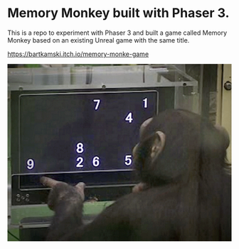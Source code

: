 # Memory Monkey built with Phaser 3.

This is a repo to experiment with Phaser 3 and built a game called Memory Monkey based on an existing Unreal game with the same title.

https://bartkamski.itch.io/memory-monke-game

![MemoryMonkey](docs/MemoryMonkey.png)
